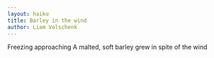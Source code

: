 ```yaml
---
layout: haiku
title: Barley in the wind
author: Liam Volschenk
---
```


Freezing approaching
A malted, soft barley grew
in spite of the wind
